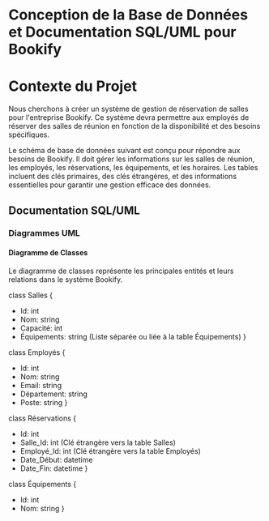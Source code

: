 # Conception de la Base de Données et Documentation SQL/UML pour Bookify

# Contexte du Projet

Nous cherchons à créer un système de gestion de réservation de salles pour l'entreprise Bookify. Ce système devra permettre aux employés de réserver des salles de réunion en fonction de la disponibilité et des besoins spécifiques.

Le schéma de base de données suivant est conçu pour répondre aux besoins de Bookify. Il doit gérer les informations sur les salles de réunion, les employés, les réservations, les équipements, et les horaires. Les tables incluent des clés primaires, des clés étrangères, et des informations essentielles pour garantir une gestion efficace des données.

## Documentation SQL/UML

### Diagrammes UML

#### Diagramme de Classes
Le diagramme de classes représente les principales entités et leurs relations dans le système Bookify.


class Salles {
  + Id: int
  + Nom: string
  + Capacité: int
  + Équipements: string (Liste séparée ou liée à la table Équipements)
}

class Employés {
  + Id: int
  + Nom: string
  + Email: string
  + Département: string
  + Poste: string
}

class Réservations {
  + Id: int
  + Salle_Id: int (Clé étrangère vers la table Salles)
  + Employé_Id: int (Clé étrangère vers la table Employés)
  + Date_Début: datetime
  + Date_Fin: datetime
}

class Équipements {
  + Id: int
  + Nom: string
}
